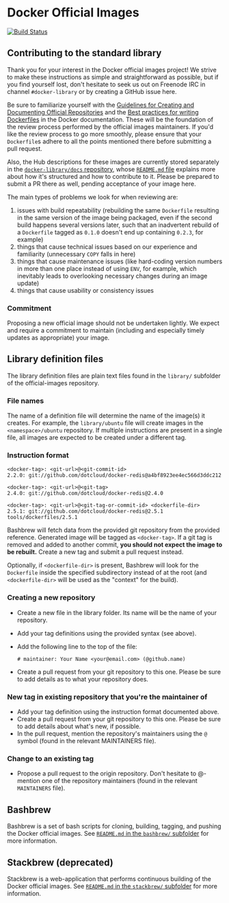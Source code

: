 # Docker Official Images

[![Build Status](https://travis-ci.org/docker-library/official-images.svg?branch=master)](https://travis-ci.org/docker-library/official-images)

## Contributing to the standard library

Thank you for your interest in the Docker official images project! We strive to make these instructions as simple and straightforward as possible, but if you find yourself lost, don't hesitate to seek us out on Freenode IRC in channel `#docker-library` or by creating a GitHub issue here.

Be sure to familiarize yourself with the [Guidelines for Creating and Documenting Official Repositories](https://docs.docker.com/docker-hub/official_repos/) and the [Best practices for writing Dockerfiles](https://docs.docker.com/articles/dockerfile_best-practices/) in the Docker documentation. These will be the foundation of the review process performed by the official images maintainers. If you'd like the review process to go more smoothly, please ensure that your `Dockerfile`s adhere to all the points mentioned there before submitting a pull request.

Also, the Hub descriptions for these images are currently stored separately in the [`docker-library/docs` repository](https://github.com/docker-library/docs), whose [`README.md` file](https://github.com/docker-library/docs/blob/master/README.md) explains more about how it's structured and how to contribute to it. Please be prepared to submit a PR there as well, pending acceptance of your image here.

The main types of problems we look for when reviewing are:

1.	issues with build repeatability (rebuilding the same `Dockerfile` resulting in the same version of the image being packaged, even if the second build happens several versions later, such that an inadvertent rebuild of a `Dockerfile` tagged as `0.1.0` doesn't end up containing `0.2.3`, for example)
2.	things that cause technical issues based on our experience and familiarity (unnecessary `COPY` falls in here)
3.	things that cause maintenance issues (like hard-coding version numbers in more than one place instead of using `ENV`, for example, which inevitably leads to overlooking necessary changes during an image update)
4.	things that cause usability or consistency issues

### Commitment

Proposing a new official image should not be undertaken lightly. We expect and require a commitment to maintain (including and especially timely updates as appropriate) your image.

## Library definition files

The library definition files are plain text files found in the `library/` subfolder of the official-images repository.

### File names

The name of a definition file will determine the name of the image(s) it creates. For example, the `library/ubuntu` file will create images in the `<namespace>/ubuntu` repository. If multiple instructions are present in a single file, all images are expected to be created under a different tag.

### Instruction format

	<docker-tag>: <git-url>@<git-commit-id>
	2.2.0: git://github.com/dotcloud/docker-redis@a4bf8923ee4ec566d3ddc212
	
	<docker-tag>: <git-url>@<git-tag>
	2.4.0: git://github.com/dotcloud/docker-redis@2.4.0
	
	<docker-tag>: <git-url>@<git-tag-or-commit-id> <dockerfile-dir>
	2.5.1: git://github.com/dotcloud/docker-redis@2.5.1 tools/dockerfiles/2.5.1

Bashbrew will fetch data from the provided git repository from the provided reference. Generated image will be tagged as `<docker-tag>`. If a git tag is removed and added to another commit, **you should not expect the image to be rebuilt.** Create a new tag and submit a pull request instead.

Optionally, if `<dockerfile-dir>` is present, Bashbrew will look for the `Dockerfile` inside the specified subdirectory instead of at the root (and `<dockerfile-dir>` will be used as the "context" for the build).

### Creating a new repository

-	Create a new file in the library folder. Its name will be the name of your repository.
-	Add your tag definitions using the provided syntax (see above).
-	Add the following line to the top of the file:

		# maintainer: Your Name <your@email.com> (@github.name)

-	Create a pull request from your git repository to this one. Please be sure to add details as to what your repository does.

### New tag in existing repository that you're the maintainer of

-	Add your tag definition using the instruction format documented above.
-	Create a pull request from your git repository to this one. Please be sure to add details about what's new, if possible.
-	In the pull request, mention the repository's maintainers using the `@` symbol (found in the relevant MAINTAINERS file).

### Change to an existing tag

-	Propose a pull request to the origin repository. Don't hesitate to @-mention one of the repository maintainers (found in the relevant `MAINTAINERS` file).

## Bashbrew

Bashbrew is a set of bash scripts for cloning, building, tagging, and pushing the Docker official images. See [`README.md` in the `bashbrew/` subfolder](bashbrew/README.md) for more information.

## Stackbrew (deprecated)

Stackbrew is a web-application that performs continuous building of the Docker official images. See [`README.md` in the `stackbrew/` subfolder](stackbrew/README.md) for more information.
